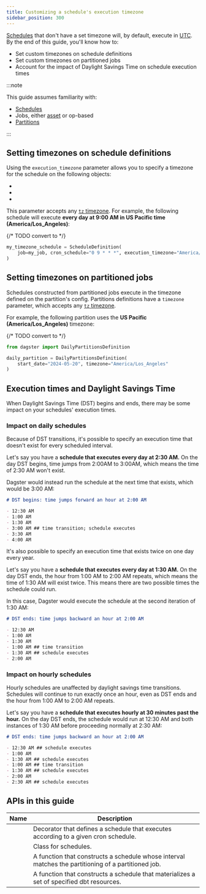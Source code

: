 ```yaml
---
title: Customizing a schedule's execution timezone
sidebar_position: 300
---
```


[Schedules](index.md) that don't have a set timezone will, by default, execute in [UTC](https://en.wikipedia.org/wiki/Coordinated_Universal_Time). By the end of this guide, you'll know how to:

- Set custom timezones on schedule definitions
- Set custom timezones on partitioned jobs
- Account for the impact of Daylight Savings Time on schedule execution times

:::note

This guide assumes familiarity with:

- [Schedules](index.md)
- Jobs, either [asset](/guides/build/assets/asset-jobs) or op-based
- [Partitions](/guides/build/partitions-and-backfills/partitioning-assets)

:::

## Setting timezones on schedule definitions

Using the `execution_timezone` parameter allows you to specify a timezone for the schedule on the following objects:

- <PyObject section="schedules-sensors" module="dagster" object="schedule" decorator />
- <PyObject section="schedules-sensors" module="dagster" object="ScheduleDefinition" />
- <PyObject section="libraries" object="build_schedule_from_dbt_selection" module="dagster_dbt" />

This parameter accepts any [`tz` timezone](https://en.wikipedia.org/wiki/List_of_tz_database_time_zones). For example, the following schedule will execute **every day at 9:00 AM in US Pacific time (America/Los_Angeles)**:

{/* TODO convert to <CodeExample> */}
```python file=concepts/partitions_schedules_sensors/schedules/schedules.py startafter=start_timezone endbefore=end_timezone
my_timezone_schedule = ScheduleDefinition(
    job=my_job, cron_schedule="0 9 * * *", execution_timezone="America/Los_Angeles"
)
```

## Setting timezones on partitioned jobs

Schedules constructed from partitioned jobs execute in the timezone defined on the partition's config. Partitions definitions have a `timezone` parameter, which accepts any [`tz` timezone](https://en.wikipedia.org/wiki/List_of_tz_database_time_zones).

For example, the following partition uses the **US Pacific (America/Los_Angeles)** timezone:

{/* TODO convert to <CodeExample> */}
```python file=concepts/partitions_schedules_sensors/partition_with_timezone.py
from dagster import DailyPartitionsDefinition

daily_partition = DailyPartitionsDefinition(
    start_date="2024-05-20", timezone="America/Los_Angeles"
)
```

## Execution times and Daylight Savings Time

When Daylight Savings Time (DST) begins and ends, there may be some impact on your schedules' execution times.

### Impact on daily schedules

Because of DST transitions, it's possible to specify an execution time that doesn't exist for every scheduled interval.

Let's say you have a **schedule that executes every day at 2:30 AM.** On the day DST begins, time jumps from 2:00AM to 3:00AM, which means the time of 2:30 AM won't exist.

Dagster would instead run the schedule at the next time that exists, which would be 3:00 AM:

```markdown
# DST begins: time jumps forward an hour at 2:00 AM

- 12:30 AM
- 1:00 AM
- 1:30 AM
- 3:00 AM ## time transition; schedule executes
- 3:30 AM
- 4:00 AM
```

It's also possible to specify an execution time that exists twice on one day every year.

Let's say you have a **schedule that executes every day at 1:30 AM.** On the day DST ends, the hour from 1:00 AM to 2:00 AM repeats, which means the time of 1:30 AM will exist twice. This means there are two possible times the schedule could run.

In this case, Dagster would execute the schedule at the second iteration of 1:30 AM:

```markdown
# DST ends: time jumps backward an hour at 2:00 AM

- 12:30 AM
- 1:00 AM
- 1:30 AM
- 1:00 AM ## time transition
- 1:30 AM ## schedule executes
- 2:00 AM
```

### Impact on hourly schedules

Hourly schedules are unaffected by daylight savings time transitions. Schedules will continue to run exactly once an hour, even as DST ends and the hour from 1:00 AM to 2:00 AM repeats.

Let's say you have a **schedule that executes hourly at 30 minutes past the hour.** On the day DST ends, the schedule would run at 12:30 AM and both instances of 1:30 AM before proceeding normally at 2:30 AM:

```markdown
# DST ends: time jumps backward an hour at 2:00 AM

- 12:30 AM ## schedule executes
- 1:00 AM
- 1:30 AM ## schedule executes
- 1:00 AM ## time transition
- 1:30 AM ## schedule executes
- 2:00 AM
- 2:30 AM ## schedule executes
```

## APIs in this guide

| Name                                                                         | Description                                                                                         |
| ---------------------------------------------------------------------------- | --------------------------------------------------------------------------------------------------- |
| <PyObject section="schedules-sensors" module="dagster" object="schedule" decorator />                                     | Decorator that defines a schedule that executes according to a given cron schedule.                 |
| <PyObject section="schedules-sensors" module="dagster" object="ScheduleDefinition" />                                     | Class for schedules.                                                                                |
| <PyObject section="schedules-sensors" module="dagster"  object="build_schedule_from_partitioned_job" />                    | A function that constructs a schedule whose interval matches the partitioning of a partitioned job. |
| <PyObject section="libraries" object="build_schedule_from_dbt_selection" module="dagster_dbt" /> | A function that constructs a schedule that materializes a set of specified dbt resources.           |
